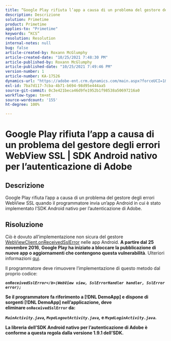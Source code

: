```yaml
---
title: “Google Play rifiuta l’app a causa di un problema del gestore degli errori WebView SSL | SDK Android nativo per l’autenticazione di Adobe”
description: Descrizione
solution: Primetime
product: Primetime
applies-to: "Primetime"
keywords: “KCS”
resolution: Resolution
internal-notes: null
bug: false
article-created-by: Roxann McGlumphy
article-created-date: "10/25/2021 7:48:30 PM"
article-published-by: Roxann McGlumphy
article-published-date: "10/25/2021 7:49:46 PM"
version-number: 1
article-number: KA-17526
dynamics-url: "https://adobe-ent.crm.dynamics.com/main.aspx?forceUCI=1&pagetype=entityrecord&etn=knowledgearticle&id=cd131085-cc35-ec11-b6e6-000d3a3485ea"
exl-id: 7ba7d117-7cba-4b71-b694-98d95e444aa5
source-git-commit: 0c3e421beca46d9fe1952b1f98538a50697216a0
workflow-type: tm+mt
source-wordcount: '155'
ht-degree: 100%

---
```


# Google Play rifiuta l’app a causa di un problema del gestore degli errori WebView SSL | SDK Android nativo per l’autenticazione di Adobe

## Descrizione

Google Play rifiuta l’app a causa di un problema del gestore degli errori WebView SSL quando il programmatore invia un’app Android in cui è stato implementato l’SDK Android nativo per l’autenticazione di Adobe.

## Risoluzione


Ciò è dovuto all’implementazione non sicura del gestore [WebViewClient.onReceivedSslError](https://developer.android.com/reference/android/webkit/WebViewClient.html#onReceivedSslError%28android.webkit.WebView,%20android.webkit.SslErrorHandler,%20android.net.http.SslError%29) nelle app Android. <b>A partire dal</b> <b>25 novembre 2016</b>, <b>Google Play ha iniziato a bloccare la pubblicazione di nuove app o aggiornamenti che contengono questa vulnerabilità</b>. Ulteriori informazioni [qui](https://support.google.com/faqs/answer/7071387?hl=it).

Il programmatore deve rimuovere l’implementazione di questo metodo dal proprio codice:

<b>*`onReceivedSslError</b>(WebView view, SslErrorHandler handler, SslError error);`*

Se il programmatore fa riferimento a [!DNL DemoApp] e dispone di sorgenti [!DNL DemoApp] nell’applicazione, deve eliminare <b>`onReceivedSslError` </b>da:

*`MainActivity.java`, `MvpdLogoutActivity.java`,* e *`MvpdLoginActivity.java`.*

La libreria dell’SDK Android nativo per l’autenticazione di Adobe è conforme a questa regola dalla versione 1.9.1 dell’SDK.
